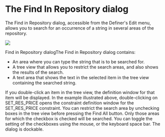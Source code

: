 # The Find In Repository dialog

The Find in Repository dialog, accessible from the Definer's Edit menu, allows you to search for an occurrence of a string in several areas of the repository.

![](/api/Modeller%20and%20Rules%20Engine/Introducing%20USoft%20Modeller%20and%20Rules%20Engine/assets/982b5846-6ba5-4b2b-bddb-8badad4788d0.png)

Find in Repository dialogThe Find in Repository dialog contains:

- An area where you can type the string that is to be searched for.
- A tree view that allows you to restrict the search areas, and also shows the results of the search.
- A text area that shows the text in the selected item in the tree view containing the searched string.

If you double-click an item in the tree view, the definition window for that item will be displayed. In the example illustrated above, double-clicking on SET_RES_PRICE opens the constraint definition window for the SET_RES_PRICE constraint.
You can restrict the search area by unchecking boxes in the tree view before pressing the Find All button. Only those areas for which the checkbox is checked will be searched. You can toggle the setting of the checkboxes using the mouse, or the keyboard space bar.
The dialog is dockable.